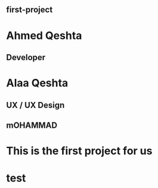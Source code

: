 ## first-project
# Ahmed Qeshta
## Developer
# Alaa Qeshta
## UX / UX Design
## mOHAMMAD
This is the first project for us
=======


# test
